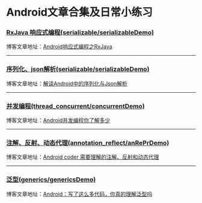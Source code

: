# Android文章合集及日常小练习

### [RxJava 响应式编程(serializable/serializableDemo)](https://github.com/persilee/android_practice/tree/master/rxjava/rxJavaDemo)

博客文章地址：[Android响应式编程之RxJava](https://h.lishaoy.net/rxjava.html)

<hr />

### [序列化、json解析(serializable/serializableDemo)](https://github.com/persilee/android_practice/tree/master/serializable/serializableDemo)

博客文章地址：[解读Android中的序列化与Json解析](https://h.lishaoy.net/serializable.html)

<hr />

### [并发编程(thread_concurrent/concurrentDemo)](https://github.com/persilee/android_practice/tree/master/thread_concurrent/concurrentDemo)

博客文章地址：[Android并发编程你了解多少](https://h.lishaoy.net/thread-concurrent.html)

<hr />

### [注解、反射、动态代理(annotation_reflect/anRePrDemo)](https://github.com/persilee/android_practice/tree/master/annotation_reflect/anRePrDemo)

博客文章地址：[Android coder 需要理解的注解、反射和动态代理](https://h.lishaoy.net/annotations-reflect.html)

<hr />

### [泛型(generics/genericsDemo)](https://github.com/persilee/android_practice/tree/master/generics/genericsDemo)

博客文章地址：[Android：写了这么多代码，你真的理解泛型吗](https://h.lishaoy.net/generics.html)

